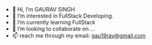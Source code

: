 - 👋 Hi, I’m GAURAV SINGH
- 👀 I’m interested in FullStack Developing.
- 🌱 I’m currently learning FullStack
- 💞️ I’m looking to collaborate on ...
- 📫 reach me through my email: gau19rav@gmail.com

<!---
GauravSingh003/GauravSingh003 is a ✨ special ✨ repository because its `README.md` (this file) appears on your GitHub profile.
You can click the Preview link to take a look at your changes.
--->
